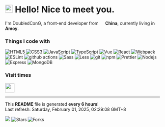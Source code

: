 <h1>
    <img src="https://emojis.slackmojis.com/emojis/images/1660853767/60881/meow_attention.gif?1660853767" width="25"/> 
    Hello! Nice to meet you.
</h1>

<p>
    I'm DoubledConG, a front-end developer from 
    <img src="https://cdn-icons-png.flaticon.com/128/197/197375.png" width="14"/> 
    <b>China</b>, 
    currently living in <b>Amoy</b>.
</p>

<h3>Things I code with</h3>

<p>
    <img alt="HTML5" src="https://img.shields.io/badge/-HTML5-%23E44D27?style=flat-square&logo=html5&logoColor=ffffff"/>
    <img alt="CSS3" src="https://img.shields.io/badge/-CSS3-%231572B6?style=flat-square&logo=css3"/>
    <img alt="JavaScript" src="https://img.shields.io/badge/-JavaScript-F7DF1C?style=flat-square&logo=javascript&logoColor=white" />
    <img alt="TypeScript" src="https://img.shields.io/badge/-TypeScript-007ACC?style=flat-square&logo=typescript&logoColor=white" />
    <img alt="Vue" src="https://img.shields.io/badge/-Vue-%232c3e50?style=flat-square&logo=Vue.js"/>
    <img alt="React" src="https://img.shields.io/badge/-React-45b8d8?style=flat-square&logo=react&logoColor=white" />
    <img alt="Webpack" src="https://img.shields.io/badge/-Webpack-8DD6F9?style=flat-square&logo=webpack&logoColor=white" /> 
    <img alt="ESLint" src="https://img.shields.io/badge/-ESLint-%234B32C3?style=flat-square&logo=eslint" />
    <img alt="github actions" src="https://img.shields.io/badge/-Github_Actions-2088FF?style=flat-square&logo=github-actions&logoColor=white" />
    <img alt="Sass" src="https://img.shields.io/badge/-Sass-CC6699?style=flat-square&logo=sass&logoColor=white" />
    <img alt="Less" src="https://img.shields.io/badge/-Less-1D365D?style=flat-square&logo=less&logoColor=white" />
    <img alt="git" src="https://img.shields.io/badge/-Git-F05032?style=flat-square&logo=git&logoColor=white" />
    <img alt="npm" src="https://img.shields.io/badge/-NPM-CB3837?style=flat-square&logo=npm&logoColor=white" />
    <img alt="Prettier" src="https://img.shields.io/badge/-Prettier-F7B93E?style=flat-square&logo=prettier&logoColor=white" />
    <img alt="Nodejs" src="https://img.shields.io/badge/-Nodejs-43853d?style=flat-square&logo=Node.js&logoColor=white" />
    <img alt="Express" src="https://img.shields.io/badge/-Express-%231572B6?style=flat-square&logo=Express&logoColor=white" />
    <img alt="MongoDB" src="https://img.shields.io/badge/-MongoDB-13aa52?style=flat-square&logo=mongodb&logoColor=white" />
</p>

<h3>Visit times</h3>

<p>
    <img src="https://profile-counter.glitch.me/cccoding365/count.svg" height="30" />
</p>

------------

<p>
    This <b>README</b> file is generated <b>every 6 hours</b>!<br />
    Last refresh: Saturday, February 01, 2025, 02:29:08 GMT+8<br />
</p>

<p>
    <img src="https://github.com/cccoding365/cccoding365/workflows/README%20build/badge.svg" /> 
    <img alt="Stars" src="https://img.shields.io/github/stars/cccoding365/cccoding365?style=flat-square&labelColor=343b41"/> 
    <img alt="Forks" src="https://img.shields.io/github/forks/cccoding365/cccoding365?style=flat-square&labelColor=343b41"/>
</p>